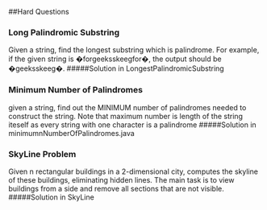 ##Hard Questions
### Long Palindromic Substring
Given a string, find the longest substring which is palindrome. For example, if the given string is �forgeeksskeegfor�, the output should be �geeksskeeg�.
#####Solution in LongestPalindromicSubstring
### Minimum Number of Palindromes
given a string, find out the MINIMUM number of palindromes needed to construct the string. Note that maximum number is length of the string iteself as every string with one character is a palindrome
#####Solution in minimumnNumberOfPalindromes.java
### SkyLine Problem
Given n rectangular buildings in a 2-dimensional city, computes the skyline of these buildings, eliminating hidden lines. The main task is to view buildings from a side and remove all sections that are not visible.
#####Solution in SkyLine